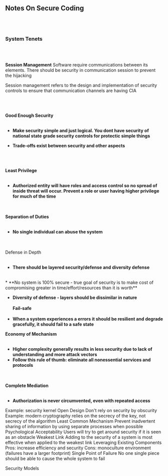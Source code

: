 ## Notes On Secure Coding 


<br><br>
 
 ### System Tenets
 
<br><br>
 
 **Session Management**
 Software require communications between its elements. There should be security in communication session to prevent the hijacking
 
 Session management refers to the design and implementation of security controls to ensure that communication channels are having CIA
 
 
 
<br><br>


**Good Enough Security**
<br><br>
* **Make security simple and just logical. You dont have security of national state grade security controls for protectic simple things**

* **Trade-offs exist between security and other aspects**

<br><br>

**Least Privilege**
<br><br>

* **Authorized entity will have roles and access control so no spread of inside threat will occur. Prevent a role or user having higher privilege for much of the time**

<br><br>
**Separation of Duties**
<br><br>
* **No single individual can abuse the system**


<br><br>
Defense in Depth
<br><br>
* **There should be layered security/defense and diversity defense**
<br>
* **No system is 100% secure - true goal of security is to make cost of compromising greater in time/effort/resources than it is worth**
<br>

* **Diversity of defense - layers should be dissimilar in nature**
<br><br>
**Fail-safe**
<br><br>
* **When a system experiences a errors it should be resilient and degrade gracefully, it should fail to a safe state**
  
**Economy of Mechanism**
<br><br>
* **Higher complexity generally results in less security due to lack of understanding and more attack vectors**
* **Follow this rule of thumb: eliminate all nonessential services and protocols**

<br><br>
**Complete Mediation**
<br><br>
* **Authorization is never circumvented, even with repeated access**


Example: security kernel
Open Design
Don't rely on security by obscurity
Example: modern cryptography relies on the secrecy of the key, not secrecy of the algorithm
Least Common Mechanism
Prevent inadvertent sharing of information by using separate processes when possible
Psychological Acceptability
Users will try to get around security if it is seen as an obstacle
Weakest Link
Adding to the security of a system is most effective when applied to the weakest link
Leveraging Existing Components
Pros: increase efficiency and security
Cons: monoculture environment (failures have a larger footprint)
Single Point of Failure
No one single piece should be able to cause the whole system to fail

Security Models


 
